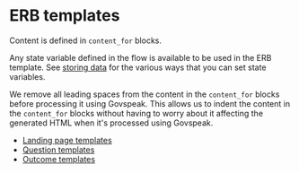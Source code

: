 # ERB templates

Content is defined in `content_for` blocks.

Any state variable defined in the flow is available to be used in the ERB template. See [storing data](storing-data.md) for the various ways that you can set state variables.

We remove all leading spaces from the content in the `content_for` blocks before processing it using Govspeak. This allows us to indent the content in the `content_for` blocks without having to worry about it affecting the generated HTML when it's processed using Govspeak.

* [Landing page templates](landing-page-template.md)
* [Question templates](question-templates.md)
* [Outcome templates](outcome-templates.md)
